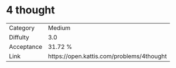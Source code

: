 # 4 thought

<table>
    <tr>
        <td>Category</td>
        <td>Medium</td>
    </tr>
    <tr>
        <td>Diffulty</td>
        <td>3.0</td>
    </tr>
    <tr>
        <td>Acceptance</td>
        <td>31.72 %</td>
    </tr>
    <tr>
        <td>Link</td>
        <td>https://open.kattis.com/problems/4thought</td>
    </tr>
</table>